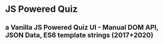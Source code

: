 # JS Powered Quiz

## a Vanilla JS Powered Quiz UI - Manual DOM API, JSON Data, ES6 template strings (2017+2020)
